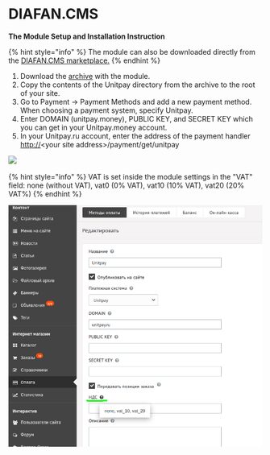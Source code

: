 # DIAFAN.CMS

**The Module Setup and Installation Instruction**

{% hint style="info" %}
The module can also be downloaded directly from the [DIAFAN.CMS marketplace.](https://addons.diafan.ru/modules/platezhi/priem-oplaty-cherez-unitpay647/)
{% endhint %}

1. Download the [archive](https://github.com/unitpay/diafan-module/archive/master.zip) with the module.
2. Copy the contents of the Unitpay directory from the archive to the root of your site.
3. Go to Payment -> Payment Methods and add a new payment method. When choosing a payment system, specify Unitpay.
4. Enter DOMAIN (unitpay.money), PUBLIC KEY, and SECRET KEY which you can get in your Unitpay.money account.
5. In your Unitpay.ru account, enter the address of the payment handler [http://](http://diafan.app/payment/get/unitpay)\<your site address>/payment/get/unitpay

![](<../../.gitbook/assets/0 (33).png>)

{% hint style="info" %}
VAT is set inside the module settings in the "VAT" field: none (without VAT), vat0 (0% VAT), vat10 (10% VAT), vat20 (20% VAT%)
{% endhint %}

![](../../.gitbook/assets/izobrazhenie-20201127-080939.png)
